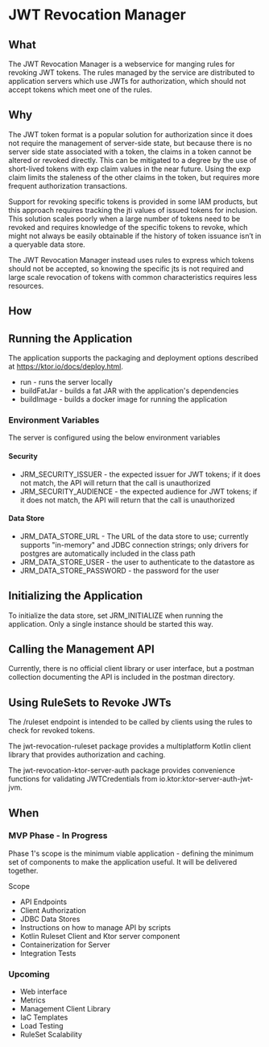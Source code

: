 # JWT Revocation Manager

## What

The JWT Revocation Manager is a webservice for manging rules for revoking JWT tokens.  The rules managed by the service are distributed to application servers which use JWTs for authorization, which should not accept tokens which meet one of the rules.

## Why

The JWT token format is a popular solution for authorization since it does not require the management of server-side state, but because there is no server side state associated with a token, the claims in a token cannot be altered or revoked directly.   This can be mitigated to a degree by the use of short-lived tokens with exp claim values in the near future.  Using the exp claim limits the staleness of the other claims in the token, but requires more frequent authorization transactions.

Support for revoking specific tokens is provided in some IAM products, but this approach requires tracking the jti values of issued tokens for inclusion.  This solution scales poorly when a large number of tokens need to be revoked and requires knowledge of the specific tokens to revoke, which might not always be easily obtainable if the history of token issuance isn’t in a queryable data store.

The JWT Revocation Manager instead uses rules to express which tokens should not be accepted, so knowing the specific jts is not required and large scale revocation of tokens with common characteristics requires less resources.

## How

## Running the Application

The application supports the packaging and deployment options described at https://ktor.io/docs/deploy.html.

* run - runs the server locally
* buildFatJar - builds a fat JAR with the application's dependencies
* buildImage - builds a docker image for running the application

### Environment Variables

The server is configured using the below environment variables

#### Security

* JRM_SECURITY_ISSUER - the expected issuer for JWT tokens; if it does not match, the API will return that the call is unauthorized
* JRM_SECURITY_AUDIENCE - the expected audience for JWT tokens; if it does not match, the API will return that the call is unauthorized

#### Data Store

* JRM_DATA_STORE_URL - The URL of the data store to use; currently supports "in-memory" and JDBC connection strings; only drivers for postgres are automatically included in the class path
* JRM_DATA_STORE_USER - the user to authenticate to the datastore as
* JRM_DATA_STORE_PASSWORD - the password for the user

## Initializing the Application

To initialize the data store, set JRM_INITIALIZE when running the application.  Only a single instance should be started this way.

## Calling the Management API

Currently, there is no official client library or user interface, but a postman collection documenting the API is included in the postman directory.

## Using RuleSets to Revoke JWTs

The /ruleset endpoint is intended to be called by clients using the rules to check for revoked tokens.

The jwt-revocation-ruleset package provides a multiplatform Kotlin client library that provides authorization and caching.

The jwt-revocation-ktor-server-auth package provides convenience functions for validating JWTCredentials from io.ktor:ktor-server-auth-jwt-jvm.

## When

### MVP Phase - In Progress

Phase 1's scope is the minimum viable application - defining the minimum set of components to make the application useful.  It will be delivered together.

Scope
* API Endpoints
* Client Authorization
* JDBC Data Stores
* Instructions on how to manage API by scripts
* Kotlin Ruleset Client and Ktor server component
* Containerization for Server
* Integration Tests

### Upcoming

* Web interface
* Metrics
* Management Client Library
* IaC Templates
* Load Testing
* RuleSet Scalability